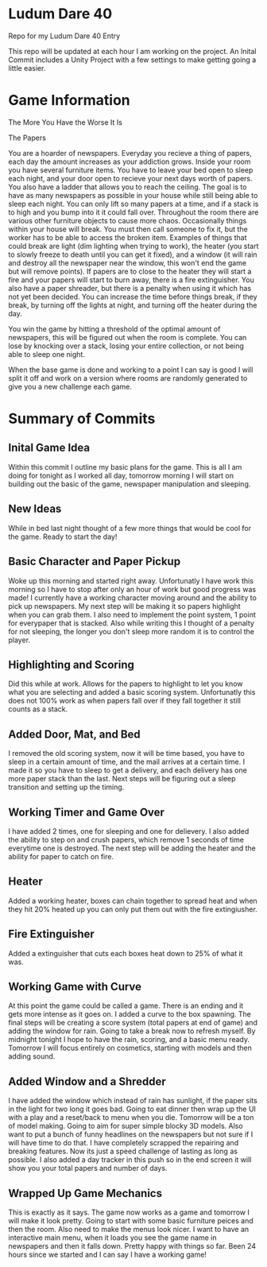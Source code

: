 # Ludum Dare 40
Repo for my Ludum Dare 40 Entry

This repo will be updated at each hour I am working on the project. An Inital Commit includes a Unity Project with a few settings to make getting going a little easier.


# Game Information
The More You Have the Worse It Is

The Papers

You are a hoarder of newspapers. Everyday you recieve a thing of papers, each day the amount increases as your addiction grows. Inside your room you have several furniture items. You have to leave your bed open to sleep each night, and your door open to recieve your next days worth of papers. You also have a ladder that allows you to reach the ceiling. The goal is to have as many newspapers as possible in your house while still being able to sleep each night. You can only lift so many papers at a time, and if a stack is to high and you bump into it it could fall over. Throughout the room there are various other furniture objects to cause more chaos. Occasionally things within your house will break. You must then call someone to fix it, but the worker has to be able to access the broken item. Examples of things that could break are light (dim lighting when trying to work), the heater (you start to slowly freeze to death until you can get it fixed), and a window (it will rain and destroy all the newspaper near the window, this won't end the game but will remove points). If papers are to close to the heater they will start a fire and your papers will start to burn away, there is a fire extinguisher. You also have a paper shreader, but there is a penalty when using it which has not yet been decided. You can increase the time before things break, if they break, by turning off the lights at night, and turning off the heater during the day.

You win the game by hitting a threshold of the optimal amount of newspapers, this will be figured out when the room is complete. You can lose by knocking over a stack, losing your entire collection, or not being able to sleep one night.

When the base game is done and working to a point I can say is good I will split it off and work on a version where rooms are randomly generated to give you a new challenge each game.

# Summary of Commits
## Inital Game Idea
Within this commit I outline my basic plans for the game. This is all I am doing for tonight as I worked all day, tomorrow morning I will start on building out the basic of the game, newspaper manipulation and sleeping.
## New Ideas
While in bed last night thought of a few more things that would be cool for the game. Ready to start the day!
## Basic Character and Paper Pickup
Woke up this morning and started right away. Unfortunatly I have work this morning so I have to stop after only an hour of work but good progress was made! I currently have a working character moving around and the ability to pick up newspapers. My next step will be making it so papers highlight when you can grab them. I also need to implement the point system, 1 point for everypaper that is stacked. Also while writing this I thought of a penalty for not sleeping, the longer you don't sleep more random it is to control the player.
## Highlighting and Scoring
Did this while at work. Allows for the papers to highlight to let you know what you are selecting and added a basic scoring system. Unfortunatly this does not 100% work as when papers fall over if they fall together it still counts as a stack.
## Added Door, Mat, and Bed
I removed the old scoring system, now it will be time based, you have to sleep in a certain amount of time, and the mail arrives at a certain time. I made it so you have to sleep to get a delivery, and each delivery has one more paper stack than the last. Next steps will be figuring out a sleep transition and setting up the timing.
## Working Timer and Game Over
I have added 2 times, one for sleeping and one for delievery. I also added the ability to step on and crush papers, which remove 1 seconds of time everytime one is destroyed. The next step will be adding the heater and the ability for paper to catch on fire.
## Heater
Added a working heater, boxes can chain together to spread heat and when they hit 20% heated up you can only put them out with the fire extingiusher.
## Fire Extinguisher
Added a extinguisher that cuts each boxes heat down to 25% of what it was. 
## Working Game with Curve
At this point the game could be called a game. There is an ending and it gets more intense as it goes on. I added a curve to the box spawning. The final steps will be creating a score system (total papers at end of game) and adding the window for rain. Going to take a break now to refresh myself. By midnight tonight I hope to have the rain, scoring, and a basic menu ready. Tomorrow I will focus entirely on cosmetics, starting with models and then adding sound.
## Added Window and a Shredder
I have added the window which instead of rain has sunlight, if the paper sits in the light for two long it goes bad. Going to eat dinner then wrap up the UI with a play and a reset/back to menu when you die. Tomorrow will be a ton of model making. Going to aim for super simple blocky 3D models. Also want to put a bunch of funny headlines on the newspapers but not sure if I will have time to do that. I have completely scrapped the repairing and breaking features. Now its just a speed challenge of lasting as long as possible. I also added a day tracker in this push so in the end screen it will show you your total papers and number of days.
## Wrapped Up Game Mechanics
This is exactly as it says. The game now works as a game and tomorrow I will make it look pretty. Going to start with some basic furniture peices and then the room. Also need to make the menus look nicer. I want to have an interactive main menu, when it loads you see the game name in newspapers and then it falls down. Pretty happy with things so far. Been 24 hours since we started and I can say I have a working game!
